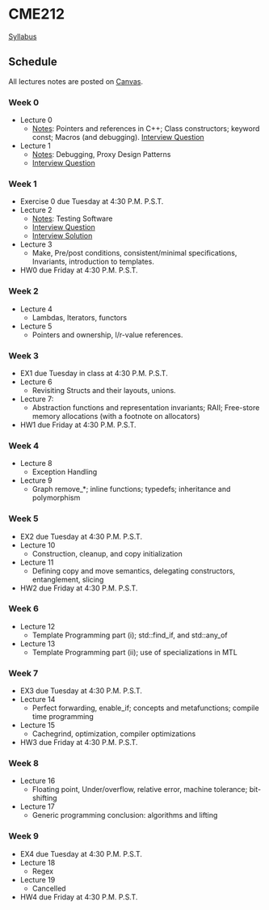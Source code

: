 # CME212
[Syllabus](https://github.com/cme212/course/blob/master/syllabus.md)

## Schedule
All lectures notes are posted on [Canvas](https://canvas.stanford.edu/courses/146975).
### Week 0
  - Lecture 0
    - [Notes](https://canvas.stanford.edu/files/8954213/download?download_frd=1): Pointers and references in C++; Class constructors; keyword const; Macros (and debugging). [Interview Question](https://canvas.stanford.edu/files/8954214/download?download_frd=1)
  - Lecture 1
    - [Notes](https://canvas.stanford.edu/files/8997678/download?download_frd=1): Debugging, Proxy Design Patterns
    - [Interview
Question](https://canvas.stanford.edu/files/8997677/download?download_frd=1)
### Week 1
 - Exercise 0 due Tuesday at 4:30 P.M. P.S.T.
 - Lecture 2
   - [Notes](https://canvas.stanford.edu/files/9028205/download?download_frd=1): Testing Software
   - [Interview
Question](https://canvas.stanford.edu/files/9028205/download?download_frd=1)
   - [Interview
Solution](https://canvas.stanford.edu/files/9028202/download?download_frd=1)
 - Lecture 3
   - Make, Pre/post conditions, consistent/minimal specifications, Invariants, introduction to templates.
 - HW0 due Friday at 4:30 P.M. P.S.T.
### Week 2
 - Lecture 4
   - Lambdas, Iterators, functors
 - Lecture 5
   - Pointers and ownership, l/r-value references.
### Week 3
 - EX1  due Tuesday in class at 4:30 P.M. P.S.T.
 - Lecture 6 
   - Revisiting Structs and their layouts, unions.
 - Lecture 7: 
   - Abstraction functions and representation invariants; RAII; Free-store memory allocations (with a footnote on allocators)
 - HW1 due Friday at 4:30 P.M. P.S.T.
### Week 4
 - Lecture 8 
   - Exception Handling
 - Lecture 9
   - Graph remove_\*; inline functions; typedefs; inheritance and polymorphism
### Week 5
 - EX2 due Tuesday at 4:30 P.M. P.S.T.
 - Lecture 10
   - Construction, cleanup, and copy initialization
 - Lecture 11
   - Defining copy and move semantics, delegating constructors, entanglement, slicing
 - HW2 due Friday at 4:30 P.M. P.S.T.
### Week 6
 - Lecture 12 
   - Template Programming part (i); std::find_if, and std::any_of
 - Lecture 13
   - Template Programming part (ii); use of specializations in MTL
### Week 7
 - EX3 due Tuesday at 4:30 P.M. P.S.T.
 - Lecture 14
   - Perfect forwarding, enable_if; concepts and metafunctions; compile time programming
 - Lecture 15
   - Cachegrind, optimization, compiler optimizations
 - HW3 due Friday at 4:30 P.M. P.S.T.
### Week 8
 - Lecture 16
   - Floating point, Under/overflow, relative error, machine tolerance; bit-shifting
 - Lecture 17
   - Generic programming conclusion: algorithms and lifting
### Week 9
 - EX4 due Tuesday at 4:30 P.M. P.S.T.
 - Lecture 18
   - Regex
 - Lecture 19
   - Cancelled
 - HW4 due Friday at 4:30 P.M. P.S.T.















